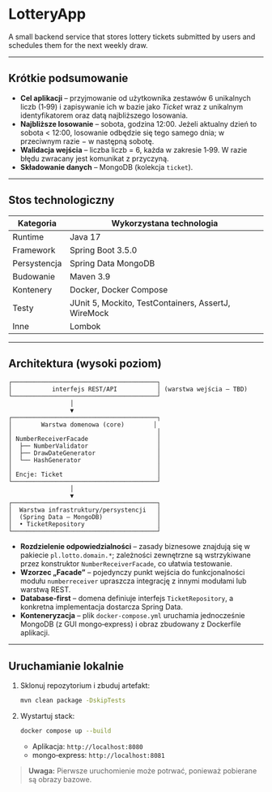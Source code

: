 # LotteryApp

A small backend service that stores lottery tickets submitted by users and schedules them for the next weekly draw.

---

## Krótkie podsumowanie

* **Cel aplikacji** – przyjmowanie od użytkownika zestawów 6 unikalnych liczb (1‑99) i zapisywanie ich w bazie jako
  *Ticket* wraz z unikalnym identyfikatorem oraz datą najbliższego losowania.
* **Najbliższe losowanie** – sobota, godzina 12:00. Jeżeli aktualny dzień to sobota < 12:00, losowanie odbędzie się tego
  samego dnia; w przeciwnym razie − w następną sobotę.
* **Walidacja wejścia** – liczba liczb = 6, każda w zakresie 1‑99. W razie błędu zwracany jest komunikat z przyczyną.
* **Składowanie danych** – MongoDB (kolekcja `ticket`).

---

## Stos technologiczny

| Kategoria    | Wykorzystana technologia                            |
|--------------|-----------------------------------------------------|
| Runtime      | Java 17                                             |
| Framework    | Spring Boot 3.5.0                                   |
| Persystencja | Spring Data MongoDB                                 |
| Budowanie    | Maven 3.9                                           |
| Kontenery    | Docker, Docker Compose                              |
| Testy        | JUnit 5, Mockito, TestContainers, AssertJ, WireMock |
| Inne         | Lombok                                              |

---

## Architektura (wysoki poziom)

```
┌────────────────────────────────────────┐
│           interfejs REST/API           │ (warstwa wejścia – TBD)
└────────────────────────────────────────┘
                 │                      
                 ▼                      
┌────────────────────────────────────────┐
│        Warstwa domenowa (core)        │
│                                        │
│ NumberReceiverFacade                   │
│  ├── NumberValidator                   │
│  ├── DrawDateGenerator                 │
│  └── HashGenerator                     │
│                                        │
│ Encje: Ticket                          │
└────────────────────────────────────────┘
                 │                      
                 ▼                      
┌────────────────────────────────────────┐
│  Warstwa infrastruktury/persystencji   │
│  (Spring Data – MongoDB)               │
│  • TicketRepository                    │
└────────────────────────────────────────┘
```

* **Rozdzielenie odpowiedzialności** – zasady biznesowe znajdują się w pakiecie `pl.lotto.domain.*`; zależności
  zewnętrzne są wstrzykiwane przez konstruktor `NumberReceiverFacade`, co ułatwia testowanie.
* **Wzorzec „Facade”** – pojedynczy punkt wejścia do funkcjonalności modułu `numberreceiver` upraszcza integrację z
  innymi modułami lub warstwą REST.
* **Database‑first** – domena definiuje interfejs `TicketRepository`, a konkretna implementacja dostarcza Spring Data.
* **Konteneryzacja** – plik `docker-compose.yml` uruchamia jednocześnie MongoDB (z GUI mongo‑express) i obraz zbudowany
  z Dockerfile aplikacji.

---

## Uruchamianie lokalnie

1. Sklonuj repozytorium i zbuduj artefakt:

   ```bash
   mvn clean package -DskipTests
   ```
2. Wystartuj stack:

   ```bash
   docker compose up --build
   ```

    * Aplikacja: `http://localhost:8080`
    * mongo‑express: `http://localhost:8081`

> **Uwaga:** Pierwsze uruchomienie może potrwać, ponieważ pobierane są obrazy bazowe.

